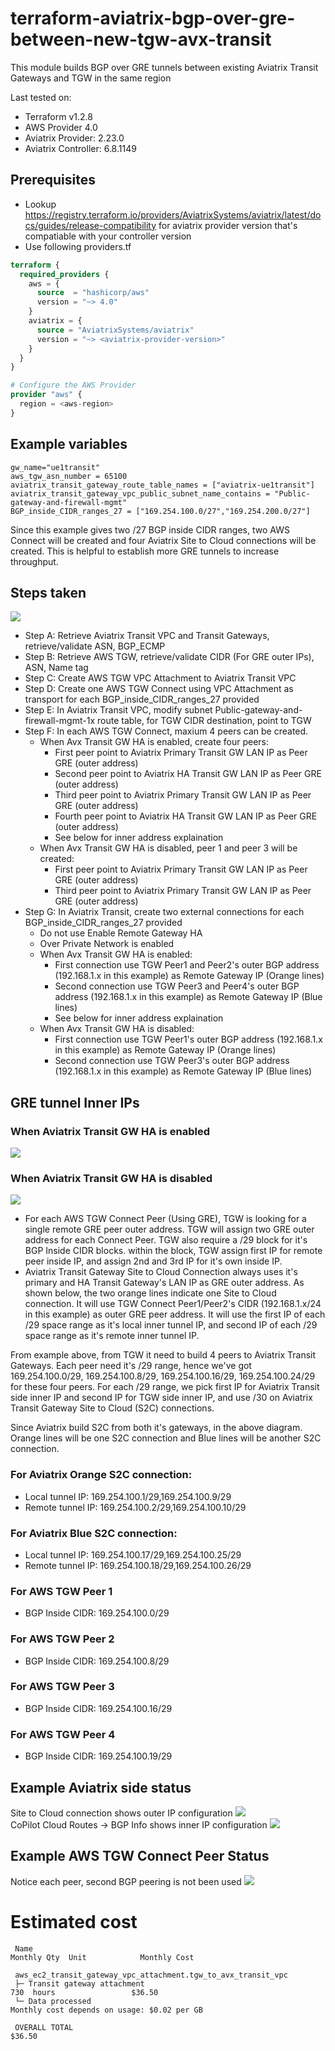 # terraform-aviatrix-bgp-over-gre-between-new-tgw-avx-transit

This module builds BGP over GRE tunnels between existing Aviatrix Transit Gateways and TGW in the same region

Last tested on:
- Terraform v1.2.8
- AWS Provider 4.0
- Aviatrix Provider: 2.23.0
- Aviatrix Controller: 6.8.1149

## Prerequisites

- Lookup https://registry.terraform.io/providers/AviatrixSystems/aviatrix/latest/docs/guides/release-compatibility for aviatrix provider version that's compatiable with your controller version
- Use following providers.tf
```terraform
terraform {
  required_providers {
    aws = {
      source  = "hashicorp/aws"
      version = "~> 4.0"
    }
    aviatrix = {
      source = "AviatrixSystems/aviatrix"
      version = "~> <aviatrix-provider-version>"
    }
  }
}

# Configure the AWS Provider
provider "aws" {
  region = <aws-region>
}
```

## Example variables
```
gw_name="ue1transit"
aws_tgw_asn_number = 65100
aviatrix_transit_gateway_route_table_names = ["aviatrix-ue1transit"]
aviatrix_transit_gateway_vpc_public_subnet_name_contains = "Public-gateway-and-firewall-mgmt"
BGP_inside_CIDR_ranges_27 = ["169.254.100.0/27","169.254.200.0/27"]
```
Since this example gives two /27 BGP inside CIDR ranges, two AWS Connect will be created and four Aviatrix Site to Cloud connections will be created. This is helpful to establish more GRE tunnels to increase throughput.

## Steps taken
![](20220913095913.png)  
- Step A: Retrieve Aviatrix Transit VPC and Transit Gateways, retrieve/validate ASN, BGP_ECMP
- Step B: Retrieve AWS TGW, retrieve/validate CIDR (For GRE outer IPs), ASN, Name tag
- Step C: Create AWS TGW VPC Attachment to Aviatrix Transit VPC
- Step D: Create one AWS TGW Connect using VPC Attachment as transport for each BGP_inside_CIDR_ranges_27 provided
- Step E: In Aviatrix Transit VPC, modify subnet Public-gateway-and-firewall-mgmt-1x route table, for TGW CIDR destination, point to TGW
- Step F: In each AWS TGW Connect, maxium 4 peers can be created.
  - When Avx Transit GW HA is enabled, create four peers:
    - First peer point to Aviatrix Primary Transit GW LAN IP as Peer GRE (outer address)
    - Second peer point to Aviatrix HA Transit GW LAN IP as Peer GRE (outer address)
    - Third peer point to Aviatrix Primary Transit GW LAN IP as Peer GRE (outer address)
    - Fourth peer point to Aviatrix HA Transit GW LAN IP as Peer GRE (outer address)
    - See below for inner address explaination
  - When Avx Transit GW HA is disabled, peer 1 and peer 3 will be created:
    - First peer point to Aviatrix Primary Transit GW LAN IP as Peer GRE (outer address)
    - Third peer point to Aviatrix Primary Transit GW LAN IP as Peer GRE (outer address)
- Step G: In Aviatrix Transit, create two external connections for each BGP_inside_CIDR_ranges_27 provided
  - Do not use Enable Remote Gateway HA
  - Over Private Network is enabled
  - When Avx Transit GW HA is enabled:
    - First connection use TGW Peer1 and Peer2's outer BGP address (192.168.1.x in this example) as Remote Gateway IP (Orange lines)
    - Second connection use TGW Peer3 and Peer4's outer BGP address (192.168.1.x in this example) as Remote Gateway IP (Blue lines)
    - See below for inner address explaination
  - When Avx Transit GW HA is disabled:
    - First connection use TGW Peer1's outer BGP address (192.168.1.x in this example) as Remote Gateway IP (Orange lines)
    - Second connection use TGW Peer3's outer BGP address (192.168.1.x in this example) as Remote Gateway IP (Blue lines)



## GRE tunnel Inner IPs
### When Aviatrix Transit GW HA is enabled
![](20220913101944.png)

### When Aviatrix Transit GW HA is disabled
![](20220914165009.png)  

* For each AWS TGW Connect Peer (Using GRE), TGW is looking for a single remote GRE peer outer address. TGW will assign two GRE outer address for each Connect Peer. TGW also require a /29 block for it's BGP Inside CIDR blocks. within the block, TGW assign first IP for remote peer inside IP, and assign 2nd and 3rd IP for it's own inside IP.
* Aviatrix Transit Gateway Site to Cloud Connection always uses it's primary and HA Transit Gateway's LAN IP as GRE outer address. As shown below, the two orange lines indicate one Site to Cloud connection. It will use TGW Connect Peer1/Peer2's CIDR (192.168.1.x/24 in this example) as outer GRE peer address. It will use the first IP of each /29 space range as it's local inner tunnel IP, and second IP of each /29 space range as it's remote inner tunnel IP.


From example above, from TGW it need to build 4 peers to Aviatrix Transit Gateways.
Each peer need it's /29 range, hence we've got 169.254.100.0/29, 169.254.100.8/29, 169.254.100.16/29, 169.254.100.24/29 for these four peers.
For each /29 range, we pick first IP for Aviatrix Transit side inner IP and second IP for TGW side inner IP, and use /30 on Aviatrix Transit Gateway Site to Cloud (S2C) connections.

Since Aviatrix build S2C from both it's gateways, in the above diagram. Orange lines will be one S2C connection and Blue lines will be another S2C connection.

### For Aviatrix Orange S2C connection:
* Local tunnel IP: 169.254.100.1/29,169.254.100.9/29
* Remote tunnel IP: 169.254.100.2/29,169.254.100.10/29

### For Aviatrix Blue S2C connection:
* Local tunnel IP: 169.254.100.17/29,169.254.100.25/29
* Remote tunnel IP: 169.254.100.18/29,169.254.100.26/29

### For AWS TGW Peer 1
* BGP Inside CIDR: 169.254.100.0/29

### For AWS TGW Peer 2
* BGP Inside CIDR: 169.254.100.8/29

### For AWS TGW Peer 3
* BGP Inside CIDR: 169.254.100.16/29

### For AWS TGW Peer 4
* BGP Inside CIDR: 169.254.100.19/29


## Example Aviatrix side status
Site to Cloud connection shows outer IP configuration
![](20220913100646.png)  
CoPilot Cloud Routes -> BGP Info shows inner IP configuration
![](20220913100539.png)  

## Example AWS TGW Connect Peer Status
Notice each peer, second BGP peering is not been used
![](20220913100248.png)


# Estimated cost
```
 Name                                                             Monthly Qty  Unit            Monthly Cost

 aws_ec2_transit_gateway_vpc_attachment.tgw_to_avx_transit_vpc
 ├─ Transit gateway attachment                                            730  hours                 $36.50
 └─ Data processed                                              Monthly cost depends on usage: $0.02 per GB

 OVERALL TOTAL                                                                                       $36.50
 ```